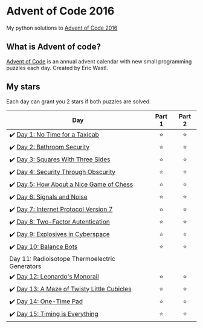 # Advent of Code 2016 
My python solutions to [Advent of Code 2016](https://adventofcode.com/2016)

## What is Advent of code?
[Advent of Code](https://adventofcode.com/) is an annual advent calendar with new small programming puzzles each day. Created by Eric Wastl.

## My stars
Each day can grant you 2 stars if both puzzles are solved. 

| Day | Part 1 | Part 2 |
|---|:----:|:---:|
|✔️ [Day 1: No Time for a Taxicab](01) | ⭐️ | ⭐️ |
|✔️ [Day 2: Bathroom Security](02) | ⭐️ | ⭐️ |
|✔️ [Day 3: Squares With Three Sides](03) | ⭐️ | ⭐️ |
|✔️ [Day 4: Security Through Obscurity](04) | ⭐️ | ⭐️ |
|✔️ [Day 5: How About a Nice Game of Chess](05) | ⭐️ | ⭐️ |
|✔️ [Day 6: Signals and Noise](06) | ⭐️ | ⭐️ |
|✔️ [Day 7: Internet Protocol Version 7](07) | ⭐️ | ⭐️ |
|✔️ [Day 8: Two-Factor Autentication](08) | ⭐️ | ⭐️ |
|✔️ [Day 9: Explosives in Cyberspace](09) | ⭐️ | ⭐️ |
|✔️ [Day 10: Balance Bots](10) | ⭐️ | ⭐️ |
|  Day 11: Radioisotope Thermoelectric Generators |   |   |
|✔️ [Day 12: Leonardo's Monorail](12) | ⭐️ | ⭐️ |
|✔️ [Day 13: A Maze of Twisty Little Cubicles](13) | ⭐️ | ⭐️ |
|✔️ [Day 14: One-Time Pad](14) | ⭐️ | ⭐️ |
|✔️ [Day 15: Timing is Everything](15) | ⭐️ | ⭐️ |
